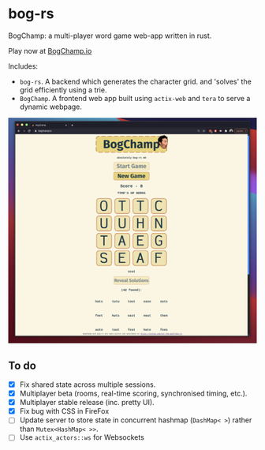 # bog-rs
BogChamp: a multi-player word game web-app written in rust.

Play now at [BogChamp.io](https://bogchamp.io)

Includes: 
 - `bog-rs`. A backend which generates the character grid. and 'solves' the grid efficiently using a trie.
 - `BogChamp`. A frontend web app built using `actix-web` and `tera` to serve a dynamic webpage. 

![BogChamp](https://github.com/For-The-Wolf/bog-rs/blob/master/readme_images/boggers.png)

## To do
 - [x] Fix shared state across multiple sessions.
 - [x] Multiplayer beta (rooms, real-time scoring, synchronised timing, etc.).
 - [x] Multiplayer stable release (inc. pretty UI).
 - [x] Fix bug with CSS in FireFox 
 - [ ] Update server to store state in concurrent hashmap (`DashMap< >`) rather than `Mutex<HashMap< >>`.
 - [ ] Use `actix_actors::ws` for Websockets
